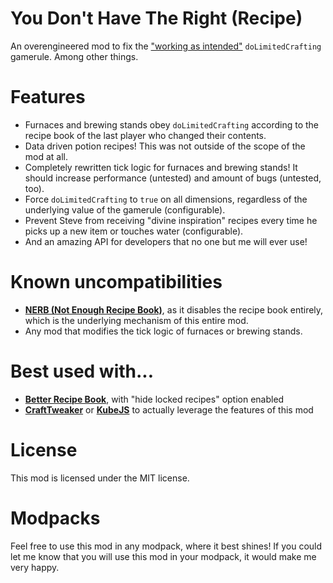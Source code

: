 # You Don't Have The Right (Recipe)
An overengineered mod to fix the ["working as intended"](https://bugs.mojang.com/browse/MC-143214) 
`doLimitedCrafting` gamerule. Among other things.

# Features
* Furnaces and brewing stands obey `doLimitedCrafting` according to the recipe book of
the last player who changed their contents.
* Data driven potion recipes! This was not outside of the scope of the mod at all.
* Completely rewritten tick logic for furnaces and brewing stands! It should increase
performance (untested) and amount of bugs (untested, too).
* Force `doLimitedCrafting` to `true` on all dimensions, regardless of the underlying 
value of the gamerule (configurable).
* Prevent Steve from receiving "divine inspiration" recipes every time he picks up a new item 
or touches water (configurable).
* And an amazing API for developers that no one but me will ever use!

# Known uncompatibilities
* **[NERB (Not Enough Recipe Book)](https://modrinth.com/mod/nerb)**, as it disables the
recipe book entirely, which is the underlying mechanism of this entire mod.
* Any mod that modifies the tick logic of furnaces or brewing stands.

# Best used with...
* **[Better Recipe Book](https://modrinth.com/mod/brb/versions)**, with "hide locked recipes"
option enabled
* **[CraftTweaker](https://modrinth.com/mod/crafttweaker)** or **[KubeJS](https://modrinth.com/mod/kubejs)**
to actually leverage the features of this mod

# License
This mod is licensed under the MIT license.

# Modpacks
Feel free to use this mod in any modpack, where it best shines! If you could let me know that you will use 
this mod in your modpack, it would make me very happy.